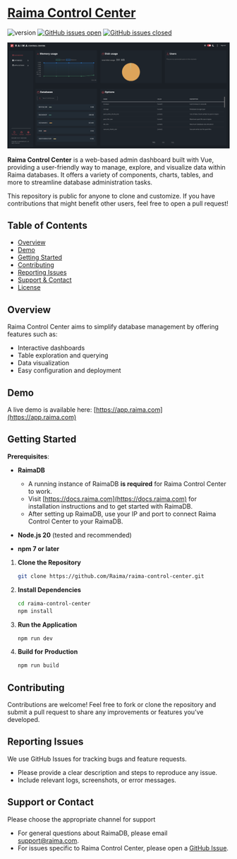 # [Raima Control Center](https://app.raima.com)

![version](https://img.shields.io/badge/version-1.1.1-blue.svg)
[![GitHub issues open](https://img.shields.io/github/issues/Raima/raima-control-center.svg)](https://github.com/Raima/raima-control-center/issues?q=is%3Aopen+is%3Aissue)
[![GitHub issues closed](https://img.shields.io/github/issues-closed/Raima/raima-control-center.svg)](https://github.com/Raima/raima-control-center/issues?q=is%3Aissue+is%3Aclosed)

![alt text](</public/assets/dashEx.png>)

**Raima Control Center** is a web-based admin dashboard built with Vue, providing a user-friendly way to manage, explore, and visualize data within Raima databases. It offers a variety of components, charts, tables, and more to streamline database administration tasks.

This repository is public for anyone to clone and customize. If you have contributions that might benefit other users, feel free to open a pull request!


## Table of Contents

- [Overview](#overview)
- [Demo](#demo)
- [Getting Started](#getting-started)
- [Contributing](#contributing)
- [Reporting Issues](#reporting-issues)
- [Support & Contact](#support--contact)
- [License](#license)

## Overview
Raima Control Center aims to simplify database management by offering features such as:
- Interactive dashboards
- Table exploration and querying
- Data visualization
- Easy configuration and deployment

## Demo
A live demo is available here: [https://app.raima.com](https://app.raima.com)

## Getting Started

**Prerequisites**:

- **RaimaDB** 
  - A running instance of RaimaDB **is required** for Raima Control Center to work.  
  - Visit [https://docs.raima.com](https://docs.raima.com) for installation instructions and to get started with RaimaDB.  
  - After setting up RaimaDB, use your IP and port to connect Raima Control Center to your RaimaDB.

- **Node.js 20** (tested and recommended)

- **npm 7 or later**

1. **Clone the Repository**  
   ```bash
   git clone https://github.com/Raima/raima-control-center.git
   ```
2. **Install Dependencies**  
   ```bash
   cd raima-control-center
   npm install
   ```
3. **Run the Application**  
    ```bash
   npm run dev
   ```
4. **Build for Production**
    ```bash
    npm run build
    ```
## Contributing

Contributions are welcome!
Feel free to fork or clone the repository and submit a pull request to share any improvements or features you’ve developed.

## Reporting Issues

We use GitHub Issues for tracking bugs and feature requests.
* Please provide a clear description and steps to reproduce any issue.
* Include relevant logs, screenshots, or error messages.

## Support or Contact
Please choose the appropriate channel for support
* For general questions about RaimaDB, please email [support@raima.com](mailto:support@raima.com).
* For issues specific to Raima Control Center, please open a [GitHub Issue](https://github.com/Raima/raima-control-center/issues).